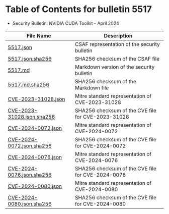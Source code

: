 # Table of Contents for bulletin 5517

 - Security Bulletin: NVIDIA CUDA Toolkit - April 2024

| File Name | Description |
|-----------|-------------|
| [5517.json](5517.json) | CSAF representation of the security bulletin |
| [5517.json.sha256](5517.json.sha256) | SHA256 checksum of the CSAF file |
| [5517.md](5517.md) | Markdown version of the security bulletin |
| [5517.md.sha256](5517.md.sha256) | SHA256 checksum of the Markdown file |
| [CVE-2023-31028.json](CVE-2023-31028.json) | Mitre standard representation of CVE-2023-31028 |
| [CVE-2023-31028.json.sha256](CVE-2023-31028.json.sha256) | SHA256 checksum of the CVE file for CVE-2023-31028 |
| [CVE-2024-0072.json](CVE-2024-0072.json) | Mitre standard representation of CVE-2024-0072 |
| [CVE-2024-0072.json.sha256](CVE-2024-0072.json.sha256) | SHA256 checksum of the CVE file for CVE-2024-0072 |
| [CVE-2024-0076.json](CVE-2024-0076.json) | Mitre standard representation of CVE-2024-0076 |
| [CVE-2024-0076.json.sha256](CVE-2024-0076.json.sha256) | SHA256 checksum of the CVE file for CVE-2024-0076 |
| [CVE-2024-0080.json](CVE-2024-0080.json) | Mitre standard representation of CVE-2024-0080 |
| [CVE-2024-0080.json.sha256](CVE-2024-0080.json.sha256) | SHA256 checksum of the CVE file for CVE-2024-0080 |
